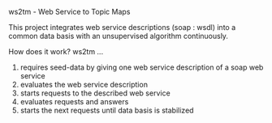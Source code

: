 ws2tm - Web Service to Topic Maps

This project integrates web service descriptions (soap : wsdl) into a common data basis
with an unsupervised algorithm continuously. 

How does it work?
ws2tm ... 
1. requires seed-data by giving one web service description of a soap web service
2. evaluates the web service description
3. starts requests to the described web service
4. evaluates requests and answers
5. starts the next requests until data basis is stabilized
